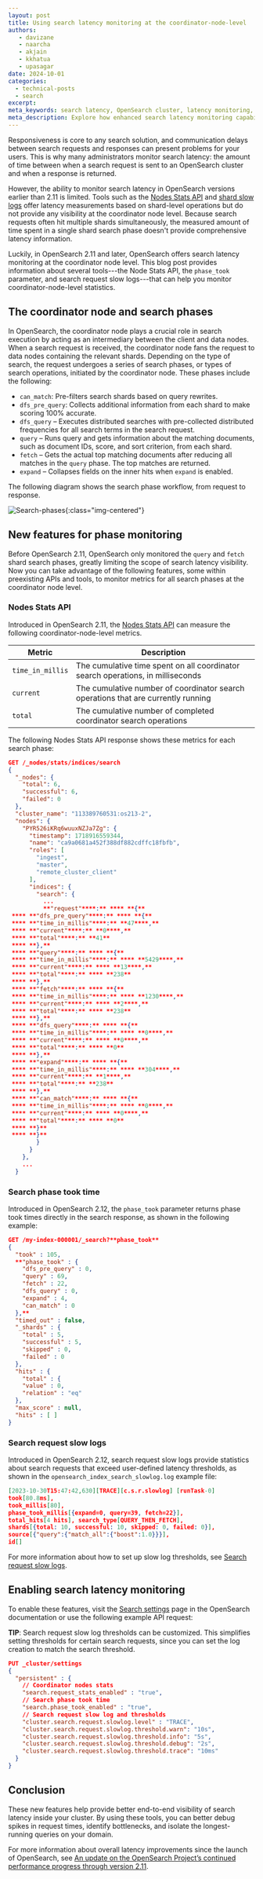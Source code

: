 ```yaml
---
layout: post
title: Using search latency monitoring at the coordinator-node-level 
authors:
   - davizane
   - naarcha
   - akjain
   - kkhatua
   - upasagar
date: 2024-10-01 
categories:
  - technical-posts
  - search
excerpt: 
meta_keywords: search latency, OpenSearch cluster, latency monitoring, coordinator node, search performance optimization
meta_description: Explore how enhanced search latency monitoring capabilities at the coordinator node level can help you optimize search performance in your OpenSearch cluster.
---
```

Responsiveness is core to any search solution, and communication delays between search requests and responses can present problems for your users. This is why many administrators monitor search latency: the amount of time between when a search request is sent to an OpenSearch cluster and when a response is returned. 

However, the ability to monitor search latency in OpenSearch versions earlier than 2.11 is limited. Tools such as the [Nodes Stats API](https://opensearch.org/docs/latest/api-reference/nodes-apis/nodes-stats/) and [shard slow logs](https://opensearch.org/docs/latest/install-and-configure/configuring-opensearch/logs/#shard-slow-logs) offer latency measurements based on shard-level operations but do not provide any visibility at the coordinator node level. Because search requests often hit multiple shards simultaneously, the measured amount of time spent in a single shard search phase doesn't provide comprehensive latency information.

Luckily, in OpenSearch 2.11 and later, OpenSearch offers search latency monitoring at the coordinator node level. This blog post provides information about several tools---the Node Stats API, the `phase_took` parameter, and search request slow logs---that can help you monitor coordinator-node-level statistics.

## The coordinator node and search phases

In OpenSearch, the coordinator node plays a crucial role in search execution by acting as an intermediary between the client and data nodes. When a search request is received, the coordinator node fans the request to data nodes containing the relevant shards. Depending on the type of search, the request undergoes a series of search phases, or types of search operations, initiated by the coordinator node. These phases include the following:

* `can_match`: Pre-filters search shards based on query rewrites.
* `dfs_pre_query`: Collects additional information from each shard to make scoring 100% accurate.
* `dfs_query` – Executes distributed searches with pre-collected distributed frequencies for all search terms in the search request.
* `query` – Runs query and gets information about the matching documents, such as document IDs, score, and sort criterion, from each shard.
* `fetch` – Gets the actual top matching documents after reducing all matches in the `query` phase. The top matches are returned.
* `expand` – Collapses fields on the inner hits when `expand` is enabled.

The following diagram shows the search phase workflow, from request to response.

![Search-phases](/assets/media/blog-images/2024-10-01-using-search-latency-monitoring/search_phase2.png){:class="img-centered"}

## New features for phase monitoring

Before OpenSearch 2.11, OpenSearch only monitored the `query` and `fetch` shard search phases, greatly limiting the scope of search latency visibility. Now you can take advantage of the following features, some within preexisting APIs and tools, to monitor metrics for all search phases at the coordinator node level.

### Nodes Stats API

Introduced in OpenSearch 2.11, the [Nodes Stats API](https://opensearch.org/docs/latest/api-reference/nodes-apis/nodes-stats/) can measure the following coordinator-node-level metrics. 

|Metric	|Description	|
|---	|---	|
|`time_in_millis`	|The cumulative time spent on all coordinator search operations, in milliseconds	|
|`current`	|The cumulative number of coordinator search operations that are currently running	|
|`total`	|The cumulative number of completed coordinator search operations	|

The following Nodes Stats API response shows these metrics for each search phase:

```json
GET /_nodes/stats/indices/search
{
  "_nodes": {
    "total": 6,
    "successful": 6,
    "failed": 0
  },
  "cluster_name": "113389760531:os213-2",
  "nodes": {
    "PYR526iKRq6wuuxNZJa7Zg": {
      "timestamp": 1718916559344,
      "name": "ca9a0681a452f388df882cdffc18fbfb",
      "roles": [
        "ingest",
        "master",
        "remote_cluster_client"
      ],
      "indices": {
        "search": {
          ...
          **"request"****:** **** **{**
 **** **"dfs_pre_query"****:** **** **{**
 **** **"time_in_millis"****:** **47****,**
 **** **"current"****:** **0****,**
 **** **"total"****:** **41**
 **** **},**
 **** **"query"****:** **** **{**
 **** **"time_in_millis"****:** **** **5429****,**
 **** **"current"****:** **** **13****,**
 **** **"total"****:** **** **238**
 **** **},**
 **** **"fetch"****:** **** **{**
 **** **"time_in_millis"****:** **** **1230****,**
 **** **"current"****:** **** **2****,**
 **** **"total"****:** **** **238**
 **** **},**
 **** **"dfs_query"****:** **** **{**
 **** **"time_in_millis"****:** **** **0****,**
 **** **"current"****:** **** **0****,**
 **** **"total"****:** **** **0**
 **** **},**
 **** **"expand"****:** **** **{**
 **** **"time_in_millis"****:** **** **304****,**
 **** **"current"****:** **1****,**
 **** **"total"****:** **238**
 **** **},**
 **** **"can_match"****:** **** **{**
 **** **"time_in_millis"****:** **** **0****,**
 **** **"current"****:** **** **0****,**
 **** **"total"****:** **** **0**
 **** **}**
 **** **}**
        }
      }
    },
    ...
  }
```

### Search phase took time

Introduced in OpenSearch 2.12, the `phase_took` parameter returns phase took times directly in the search response, as shown in the following example:

```json
GET /my-index-000001/_search?**phase_took**
{
  "took" : 105,
  **"phase_took" : {
    "dfs_pre_query" : 0,
    "query" : 69,
    "fetch" : 22,
    "dfs_query" : 0,
    "expand" : 4,
    "can_match" : 0
  },**
  "timed_out" : false,
  "_shards" : {
    "total" : 5,
    "successful" : 5,
    "skipped" : 0,
    "failed" : 0
  },
  "hits" : {
    "total" : {
    "value" : 0,
    "relation" : "eq"
  },
  "max_score" : null,
  "hits" : [ ]
}
```

### Search request slow logs

Introduced in OpenSearch 2.12, search request slow logs provide statistics about search requests that exceed user-defined latency thresholds, as shown in the `opensearch_index_search_slowlog.log` example file:

```json
[2023-10-30T15:47:42,630][TRACE][c.s.r.slowlog] [runTask-0] 
took[80.8ms], 
took_millis[80], 
phase_took_millis[{expand=0, query=39, fetch=22}], 
total_hits[4 hits], search_type[QUERY_THEN_FETCH], 
shards[{total: 10, successful: 10, skipped: 0, failed: 0}], 
source[{"query":{"match_all":{"boost":1.0}}}], 
id[]
```

For more information about how to set up slow log thresholds, see [Search request slow logs](https://opensearch.org/docs/latest/install-and-configure/configuring-opensearch/logs/#search-request-slow-logs).

## Enabling search latency monitoring

To enable these features, visit the [Search settings](https://opensearch.org/docs/latest/install-and-configure/configuring-opensearch/search-settings/) page in the OpenSearch documentation or use the following example API request:

**TIP**: Search request slow log thresholds can be customized. This simplifies setting thresholds for certain search requests, since you can set the log creation to match the search threshold.

```json
PUT _cluster/settings
{
  "persistent" : {
    // Coordinator nodes stats
    "search.request_stats_enabled" : "true",
    // Search phase took time
    "search.phase_took_enabled" : "true",
    // Search request slow log and thresholds
    "cluster.search.request.slowlog.level" : "TRACE",
    "cluster.search.request.slowlog.threshold.warn": "10s",
    "cluster.search.request.slowlog.threshold.info": "5s",
    "cluster.search.request.slowlog.threshold.debug": "2s",
    "cluster.search.request.slowlog.threshold.trace": "10ms"
  }
}
```

## Conclusion

These new features help provide better end-to-end visibility of search latency inside your cluster. By using these tools, you can better debug spikes in request times, identify bottlenecks, and isolate the longest-running queries on your domain.  

For more information about overall latency improvements since the launch of OpenSearch, see [An update on the OpenSearch Project’s continued performance progress through version 2.11](https://opensearch.org/blog/opensearch-performance-improvements/).
